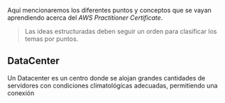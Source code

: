 Aquí mencionaremos los diferentes puntos y conceptos que se vayan aprendiendo acerca del *AWS Practitioner Certificate*. 

>Las ideas estructuradas deben seguir un orden para clasificar los temas por puntos. 

##
## DataCenter

Un Datacenter es un centro donde se alojan grandes cantidades de servidores con condiciones climatológicas adecuadas, permitiendo una conexión 
